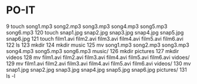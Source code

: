 # PO-IT
9  touch song1.mp3 song2.mp3 song3.mp3 song4.mp3 song5.mp3 song6.mp3
  120  touch snap1.jpg snap2.jpg snap3.jpg snap4.jpg snap5.jpg snap6.jpg
  121  touch film1.avi film2.avi film3.avi film4.avi film5.avi film6.avi
  122  ls
  123  mkdir
  124  mkdir music
  125  mv song1.mp3 song2.mp3 song3.mp3 song4.mp3 song5.mp3 song6.mp3 music/
  126  mkdir pictures
  127  mkdir videos
  128  mv film1.avi film2.avi film3.avi film4.avi film5.avi film6.avi vidoes/
  129  mv film1.avi film2.avi film3.avi film4.avi film5.avi film6.avi videos/
  130  mv snap1.jpg snap2.jpg snap3.jpg snap4.jpg snap5.jpg snap6.jpg pictures/
  131  ls -l
